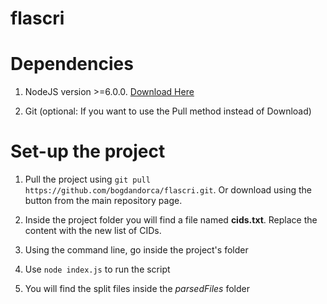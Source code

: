 # flascri

# Dependencies

1) NodeJS version >=6.0.0. [Download Here](https://nodejs.org/en/)

2) Git (optional: If you want to use the Pull method instead of Download)

# Set-up the project

1) Pull the project using `git pull https://github.com/bogdandorca/flascri.git`. Or download using the button from the main repository page.

2) Inside the project folder you will find a file named __cids.txt__. Replace the content with the new list of CIDs.

3) Using the command line, go inside the project's folder

4) Use `node index.js` to run the script

5) You will find the split files inside the _parsedFiles_ folder

